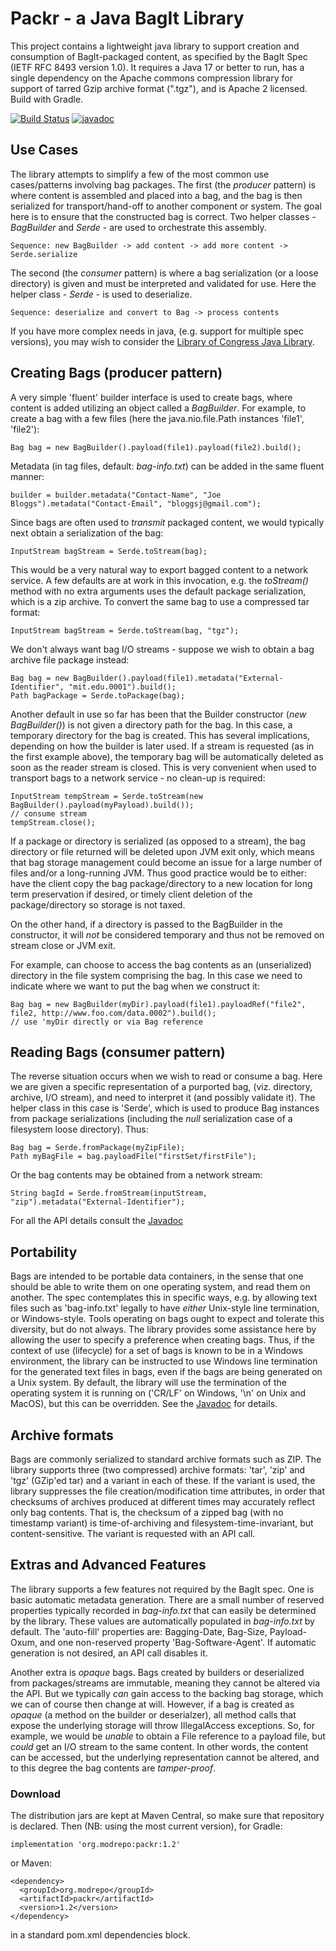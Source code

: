 # Packr - a Java BagIt Library #

This project contains a lightweight java library to support creation and consumption of BagIt-packaged content, as specified
by the BagIt Spec (IETF RFC 8493 version 1.0). It requires a Java 17 or better to run, has a single dependency on the Apache
commons compression library for support of tarred Gzip archive format (".tgz"), and is Apache 2 licensed. Build with Gradle.

[![Build Status](https://github.com/richardrodgers/packr/actions/workflows/gradle.yml/badge.svg?branch=main)](https://github.com/richardrodgers/packr/actions/workflows/gradle.yml)
[![javadoc](https://javadoc.io/badge2/edu.mit.lib/bagit/javadoc.svg)](https://javadoc.io/doc/edu.mit.lib/bagit)

## Use Cases ##

The library attempts to simplify a few of the most common use cases/patterns involving bag packages.
The first (the _producer_ pattern) is where content is assembled and placed into a bag, and the bag is then serialized
for transport/hand-off to another component or system. The goal here is to ensure that the constructed bag is correct.
Two helper classes - _BagBuilder_  and _Serde_ - are used to orchestrate this assembly.

    Sequence: new BagBuilder -> add content -> add more content -> Serde.serialize

The second (the _consumer_ pattern) is where a bag serialization (or a loose directory) is given and must
be interpreted and validated for use. Here the helper class - _Serde_ - is used to deserialize.

    Sequence: deserialize and convert to Bag -> process contents
    
If you have more complex needs
in java, (e.g. support for multiple spec versions), you may wish to consider the [Library of Congress Java Library](https://github.com/LibraryOfCongress/bagit-java).

## Creating Bags (producer pattern) ##

A very simple 'fluent' builder interface is used to create bags, where content is added utilizing an object called
a _BagBuilder_. For example, to create a bag with a few files (here the java.nio.file.Path instances 'file1', 'file2'):

    Bag bag = new BagBuilder().payload(file1).payload(file2).build();

Metadata (in tag files, default: _bag-info.txt_) can be added in the same fluent manner:

    builder = builder.metadata("Contact-Name", "Joe Bloggs").metadata("Contact-Email", "bloggsj@gmail.com");

Since bags are often used to _transmit_ packaged content, we would typically next obtain a serialization of the bag:

    InputStream bagStream = Serde.toStream(bag);

This would be a very natural way to export bagged content to a network service. A few defaults are at work in
this invocation, e.g. the _toStream()_ method with no extra arguments uses the default package serialization, which is a zip
archive. To convert the same bag to use a compressed tar format:

    InputStream bagStream = Serde.toStream(bag, "tgz");

We don't always want bag I/O streams - suppose we wish to obtain a bag archive file package instead:

    Bag bag = new BagBuilder().payload(file1).metadata("External-Identifier", "mit.edu.0001").build();
    Path bagPackage = Serde.toPackage(bag);

Another default in use so far has been that the Builder constructor (_new BagBuilder()_) is not given a directory path
for the bag. In this case, a temporary directory for the bag is created. This has several implications, depending on how the builder is later used.  If a stream is requested (as in the first example above), the temporary bag will be automatically deleted as soon as the reader stream is closed. This is very convenient when used to transport bags to a network service - no clean-up is required:

    InputStream tempStream = Serde.toStream(new BagBuilder().payload(myPayload).build());
    // consume stream
    tempStream.close();

If a package or directory is serialized (as opposed to a stream), the bag directory or file returned will be
deleted upon JVM exit only, which means that bag storage management could become an issue for a large number of
files and/or a long-running JVM. Thus good practice would be to either: have the client copy the bag package/directory
to a new location for long term preservation if desired, or timely client deletion of the package/directory so storage
is not taxed.

On the other hand, if a directory is passed to the BagBuilder in the constructor, it will _not_ be considered temporary
and thus not be removed on stream close or JVM exit.

For example, can choose to access the bag contents as an (unserialized) directory in the file system comprising the bag.
In this case we need to indicate where we want to put the bag when we construct it:

    Bag bag = new BagBuilder(myDir).payload(file1).payloadRef("file2", file2, http://www.foo.com/data.0002").build();
    // use 'myDir directly or via Bag reference

## Reading Bags (consumer pattern) ##

The reverse situation occurs when we wish to read or consume a bag. Here we are given a specific representation of
a purported bag, (viz. directory, archive, I/O stream), and need to interpret it (and possibly validate it). The helper class in this case is 'Serde', which is used to produce Bag instances from package serializations (including the _null_ 
serialization case of a filesystem loose directory). Thus:

    Bag bag = Serde.fromPackage(myZipFile);
    Path myBagFile = bag.payloadFile("firstSet/firstFile");

Or the bag contents may be obtained from a network stream:

    String bagId = Serde.fromStream(inputStream, "zip").metadata("External-Identifier");

For all the API details consult the [Javadoc](https://javadoc.io/doc/edu.mit.lib/bagit)

## Portability ##

Bags are intended to be portable data containers, in the sense that one should be able to write them on one operating system,
and read them on another. The spec contemplates this in specific ways, e.g. by allowing text files such as
'bag-info.txt' legally to have _either_ Unix-style line termination, or Windows-style. Tools operating on bags ought
to expect and tolerate this diversity, but do not always. The library provides some assistance here by allowing the user
to specify a preference when creating bags. Thus, if the context of use (lifecycle) for a set of bags is known to be in
a Windows environment, the library can be instructed to use Windows line termination for the generated text files in bags,
even if the bags are being generated on a Unix system. By default, the library will use the termination of the
operating system it is running on ('CR/LF' on Windows, '\n' on Unix and MacOS), but this can be overridden.
See the [Javadoc](https://javadoc.io/doc/edu.mit.lib/bagit) for details.

## Archive formats ##

Bags are commonly serialized to standard archive formats such as ZIP. The library supports three (two compressed) archive formats:
'tar', 'zip' and 'tgz' (GZip'ed tar) and a variant in each of these. If the variant is used, the library suppresses the file
creation/modification time attributes, in order that checksums of archives produced at different times
may accurately reflect only bag contents. That is, the checksum of a zipped bag (with no timestamp variant) is
time-of-archiving and filesystem-time-invariant, but content-sensitive. The variant is requested with an API call.

## Extras and Advanced Features ##

The library supports a few features not required by the BagIt spec. One is basic automatic
metadata generation. There are a small number of reserved properties typically recorded in _bag-info.txt_
that can easily be determined by the library. These values are automatically populated in _bag-info.txt_ by default.
The 'auto-fill' properties are: Bagging-Date, Bag-Size, Payload-Oxum, and one non-reserved property 'Bag-Software-Agent'.
If automatic generation is not desired, an API call disables it.

Another extra is _opaque_ bags. Bags created by builders or deserialized from packages/streams are immutable,
meaning they cannot be altered via the API. But we typically _can_ gain access to the backing bag storage,
which we can of course then change at will. However, if a bag is created as _opaque_ (a method on the builder or deserialzer),
all method calls that expose the underlying storage will throw IllegalAccess exceptions. So, for example, we would
be _unable_ to obtain a File reference to a payload file, but _could_ get an I/O stream to the same content.
In other words, the content can be accessed, but the underlying representation cannot be altered, and
to this degree the bag contents are _tamper-proof_.

### Download ###

The distribution jars are kept at Maven Central, so make sure that repository is declared.
Then (NB: using the most current version), for Gradle:

    implementation 'org.modrepo:packr:1.2'

or Maven:

    <dependency>
      <groupId>org.modrepo</groupId>
      <artifactId>packr</artifactId>
      <version>1.2</version>
    </dependency>

in a standard pom.xml dependencies block.
